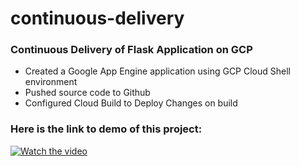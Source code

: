 # continuous-delivery
### Continuous Delivery of Flask Application on GCP

- Created a Google App Engine application using GCP Cloud Shell environment
- Pushed source code to Github
- Configured Cloud Build to Deploy Changes on build

### Here is the link to demo of this project:

[![Watch the video](https://img.youtube.com/vi/UhMB2fs9n0Y&t=5s/maxresdefault.jpg)](https://youtu.be/UhMB2fs9n0Y)
